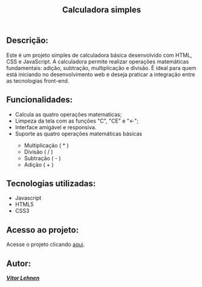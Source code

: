 <article>
  <header>
    <h1 align="center">Calculadora simples</h1>
  </header>
  <main>
    <section>
      <h2>Descrição:</h2>
      <p>Este é um projeto simples de calculadora básica desenvolvido com HTML, CSS e JavaScript. A calculadora permite realizar operações matemáticas fundamentais: adição, subtração, multiplicação e divisão. É ideal para quem está iniciando no desenvolvimento web e deseja praticar a integração entre as tecnologias front-end.</p>
    </section>
    <section>
      <h2>Funcionalidades:</h2>
      <ul>
        <li>Calcula as quatro operações matematicas;</li>
        <li>Limpeza da tela com as funções "C", "CE" e "&LeftArrow;";</li>
        <li>Interface amigável e responsiva.</li>
        <li>Suporte as quatro operações matemáticas básicas</li>
        <ul>
          <li>Multiplicação ( * )</li>
          <li>Divisão ( / )</li>
          <li>Subtração ( - )</li>
          <li>Adição ( + )</li>
        </ul>
      </ul>
    </section>
    <section>
      <h2>Tecnologias utilizadas:</h2>
      <ul>
        <li>Javascript</li>
        <li>HTML5</li>
        <li>CSS3</li>
      </ul>
    </section>
    <section>
      <h2>Acesso ao projeto:</h2>
      <p>Acesse o projeto clicando <a href="https://vitorlehnen.github.io/calculadora/">aqui</a>.</p>
    </section>
    <section>
      <h2>Autor:</h2>
      <address><a href="https://github.com/vitorlehnen"><strong>Vitor Lehnen</strong></a></address>
    </section>
  </main>
</article>
